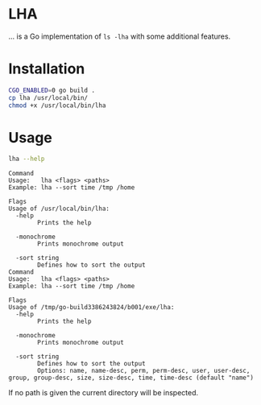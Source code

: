 # LHA
... is a Go implementation of `ls -lha` with some additional features.

# Installation
```sh
CGO_ENABLED=0 go build .
cp lha /usr/local/bin/
chmod +x /usr/local/bin/lha
```

# Usage
```sh
lha --help
```

```
Command
Usage:   lha <flags> <paths>
Example: lha --sort time /tmp /home

Flags
Usage of /usr/local/bin/lha:
  -help
        Prints the help
    
  -monochrome
        Prints monochrome output
    
  -sort string
        Defines how to sort the output
Command
Usage:   lha <flags> <paths>
Example: lha --sort time /tmp /home

Flags
Usage of /tmp/go-build3386243824/b001/exe/lha:
  -help
        Prints the help
    
  -monochrome
        Prints monochrome output
    
  -sort string
        Defines how to sort the output
        Options: name, name-desc, perm, perm-desc, user, user-desc, group, group-desc, size, size-desc, time, time-desc (default "name")
```
If no path is given the current directory will be inspected.

